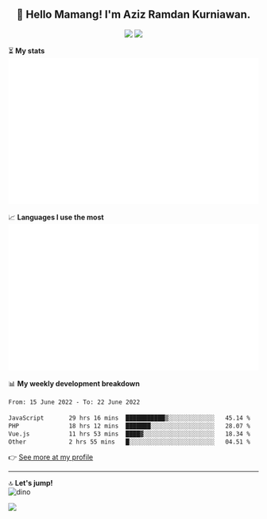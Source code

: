 <h2 align="center">👋 Hello Mamang! I'm Aziz Ramdan Kurniawan.</h2>  
<p align="center">
  <img src="https://komarev.com/ghpvc/?username=azizramdan">
  <img src="https://wakatime.com/badge/user/90056fa0-4c31-4eca-954e-2a3ac05896f9.svg">
</p>
    
⏳ **My stats**  
![](https://raw.githubusercontent.com/azizramdan/github-stats/master/generated/overview.svg#gh-dark-mode-only)

📈 **Languages I use the most**  
![](https://raw.githubusercontent.com/azizramdan/github-stats/master/generated/languages.svg#gh-dark-mode-only)

📊 **My weekly development breakdown**
<!--START_SECTION:waka-->

```text
From: 15 June 2022 - To: 22 June 2022

JavaScript       29 hrs 16 mins  ███████████▒░░░░░░░░░░░░░   45.14 %
PHP              18 hrs 12 mins  ███████░░░░░░░░░░░░░░░░░░   28.07 %
Vue.js           11 hrs 53 mins  ████▓░░░░░░░░░░░░░░░░░░░░   18.34 %
Other            2 hrs 55 mins   █░░░░░░░░░░░░░░░░░░░░░░░░   04.51 %
```

<!--END_SECTION:waka-->
👉 [See more at my profile](https://wakatime.com/@azizramdan)
***
🔝 **Let's jump!**  
![dino](https://raw.githubusercontent.com/azizramdan/azizramdan/master/dino.gif)  

![](https://hit.yhype.me/github/profile?user_id=27954794)
